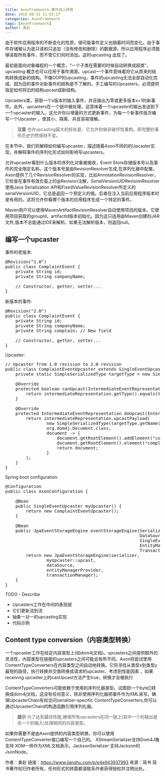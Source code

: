 ```yaml
---
title: AxonFramework-事件向上转换
date: 2018-08-31 11:03:17
categories: AxonFramework
tags: [AxonFramework]
author: 勇赴
---
```


由于软件应用程序的不断变化的性质，很可能事件定义也随着时间而变化。由于事件存储被认为是只读和只追加（没有修改和删除）的数据源，所以应用程序必须能够读取所有事件，而不管它们何时添加。这时upcasting 出现了。

<!-- more -->

最初是面向对象编程的一个概念，“一个子类在需要的时候自动转换成超类”，upcasting 概念也可以应用于事件溯源。upcast一个事件意味着将它从原来的结构转换成新的结构。不像OOP的upcasting，事件的upcasting无法全部自动化完成，因为旧的事件对新事件的结构是不了解的。手工编写的Upcasters，必须提供指定如何将旧的结构upcast成新结构。

Upcasters类，获取一个x版本的输入事件，并且输出为零或更多版本x+1的新事件。此外，upcasters在一个链中被处理，这意味着一个upcaster的输出发送到下一个upcaster的输入。这允许你以增量的方式更新事件，为每一个新事件版次编写一个Upcaster ，使其小、隔离、并且容易理解。

><b>注意</b>
也许upcasting最大的好处是，它允许你做非破坏性重构，即完整的事件历史仍然保持不变。

在本节中，我们将解释如何编写upcaster，描述随着Axon不同的的Upcaster实现，并解释事件的序列化形式如何影响写upcasters。

允许upcaster看到什么版本的序列化对象被接收，Event Store存储版本号以及事件的完全限定名称。这个版本号是由RevisionResolver生成,在序列化器中配置。Axon提供了几个RevisionResolver的实现，比如AnnotationRevisionResolver，它检查在事件有效负载上的@Revision注解，SerialVersionUIDRevisionResolver 使用Java Serialization API和FixedValueRevisionResolver所定义的serialVersionUID，它总是返回一个预定义的值。后者在注入当前应用程序版本时是有用的。这将允许你看哪个版本的应用程序生成一个特定的事件。

Maven用户可以使用MavenArtifactRevisionResolver自动使用项目的版本。它使用项目获取的groupId，artifactId版本初始化。因为这只适用由Maven创建的JAR文件,版本不总能通过IDE来解析。如果无法解析版本，则返回null。

## 编写一个upcaster

事件的老版本:

<pre>
@Revision("1.0")
public class ComplaintEvent {
    private String id;
    private String companyName;

    // Constructor, getter, setter...
}
</pre>

新版本的事件:

<pre>
@Revision("2.0")
public class ComplaintEvent {
    private String id;
    private String companyName;
    private String complain; // New field

    // Constructor, getter, setter...
}
</pre>

Upcaster:

<pre>
// Upcaster from 1.0 revision to 2.0 revision
public class ComplaintEventUpcaster extends SingleEventUpcaster {
    private static SimpleSerializedType targetType = new SimpleSerializedType(ComplainEvent.class.getTypeName(), "1.0");

    @Override
    protected boolean canUpcast(IntermediateEventRepresentation intermediateRepresentation) {
        return intermediateRepresentation.getType().equals(targetType);
    }

    @Override
    protected IntermediateEventRepresentation doUpcast(IntermediateEventRepresentation intermediateRepresentation) {
        return intermediateRepresentation.upcastPayload(
                new SimpleSerializedType(targetType.getName(), "2.0"),
                org.dom4j.Document.class,
                document -> {
                    document.getRootElement().addElement("complaint");
                    document.getRootElement().element("complaint").setText("no complaint description"); // Default value
                    return document;
                }
        );
    }
}
</pre>

Spring boot configuration:

<pre>
@Configuration
public class AxonConfiguration {

    @Bean
    public SingleEventUpcaster myUpcaster() {
        return new ComplaintEventUpcaster();
    }

    @Bean
    public JpaEventStorageEngine eventStorageEngine(Serializer serializer,
                                                    DataSource dataSource,
                                                    SingleEventUpcaster myUpcaster,
                                                    EntityManagerProvider entityManagerProvider,
                                                    TransactionManager transactionManager) throws SQLException {
        return new JpaEventStorageEngine(serializer,
                myUpcaster::upcast,
                dataSource,
                entityManagerProvider,
                transactionManager);
    }
}
</pre>

TODO - Describe

* Upcasters工作在中间的表现层
* 它们更新流到流
* 抽象一对一的upcasting实现
* 代码示例

## Content type conversion（内容类型转换）
一个upcaster工作在给定内容类型上(如dom4j文档)。upcasters之间提供额外的灵活性，内容类型在链接的upcasters之间可能会有所不同。Axon将尝试使用ContentTypeConverters在内容类型之间自动地转换。它将寻找从类型x到类型y最短的路径，执行转换并交值转换成请求的upcaster。考虑到性能因素 ，如果receiving upcaster上的canUpcast方法产生true，转换才会被执行

ContentTypeConverters可能依赖于使用的序列化器类型。试图把一个byte[]转换成dom4j文档，这没有任何意义，除非使用序列化器把事件作为XML来写。确保UpcasterChain有权访问serializer-specific ContentTypeConverters,你可以通过UpcasterChain的构造函数引用序列化器。

><b>提示</b>
为了达到最佳性能,确保所有upcasters在同一链上(其中一个的输出是另一个的输入)处理相同的内容类型。

如果你需要不是由Axon提供的内容类型转换，你可以使用ContentTypeConverter接口编写一个自己的。
XStreamSerializer支持Dom4J像支持 XOM一样作为XML文档表示。JacksonSerializer 支持Jackson的JsonNode。

作者：勇赴
链接：https://www.jianshu.com/p/e4e943937993
來源：简书
简书著作权归作者所有，任何形式的转载都请联系作者获得授权并注明出处。